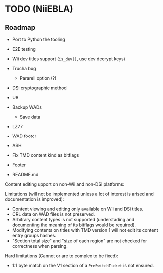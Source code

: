 # TODO (NiiEBLA)

## Roadmap

- Port to Python the tooling
- E2E testing

- Wii dev titles support (`is_dev()`, use dev decrypt keys)
- Trucha bug
  - Pararell option (?)
- DSi cryptographic method
- U8
- Backup WADs
  - Save data
- LZ77
- WAD footer
- ASH
- Fix TMD content kind as bitflags
- Footer

- README.md

Content editing upport on non-Wii and non-DSi platforms:

Limitations (will not be implemented unless a lot of interest is arised and documentation is improved):

- Content viewing and editing only available on Wii and DSi titles.
- CRL data on WAD files is not preserved.
- Arbitrary content types is not supported (understading and documenting the meaning of its bitflags would be required).
- Modifying contents on titles with TMD version 1 will not edit its content entry groups hashes.
- "Section total size" and "size of each region" are not checked for correctness when parsing.

Hard limitations (Cannot or are to complex to be fixed):

- 1:1 byte match on the V1 section of a `PreSwitchTicket` is not ensured.
